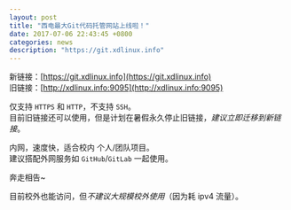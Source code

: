 ```yaml
---
layout: post
title: "西电最大Git代码托管网站上线啦！"
date: 2017-07-06 22:43:45 +0800
categories: news
description: "https://git.xdlinux.info"
---
```


新链接：[https://git.xdlinux.info](https://git.xdlinux.info)  
旧链接：[http://xdlinux.info:9095](http://xdlinux.info:9095)  

仅支持 `HTTPS` 和 `HTTP`，不支持 `SSH`。  
目前旧链接还可以使用，但是计划在暑假永久停止旧链接，*建议立即迁移到新链接*。

内网，速度快，适合校内 个人/团队项目。  
建议搭配外网服务如 `GitHub`/`GitLab` 一起使用。  

奔走相告~  

目前校外也能访问，但*不建议大规模校外使用*（因为耗 ipv4 流量）。  

